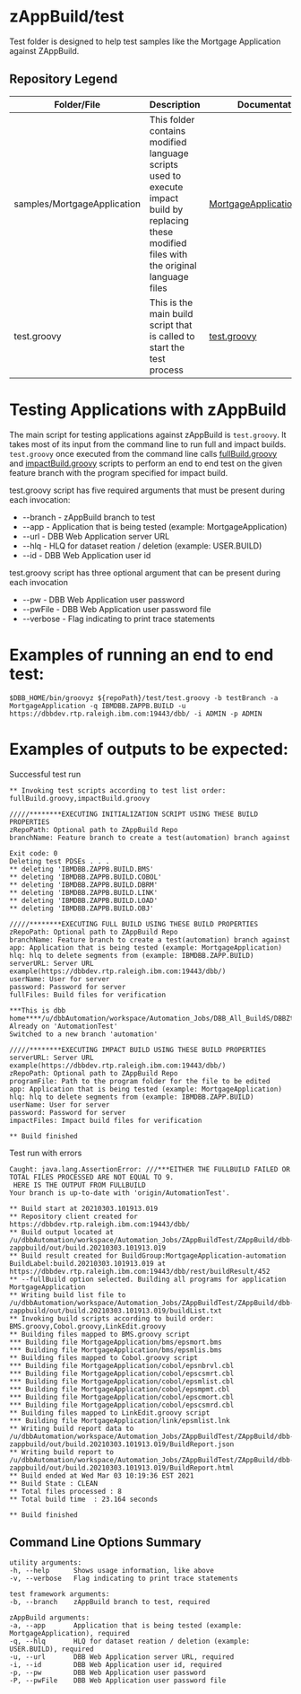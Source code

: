 # zAppBuild/test
Test folder is designed to help test samples like the Mortgage Application against ZAppBuild.

## Repository Legend
Folder/File | Description | Documentation Link
--- | --- | ---
samples/MortgageApplication | This folder contains modified language scripts used to execute impact build by replacing these modified files with the original language files | [MortgageApplication/README.md](applications/MortgageApplication/README.md)
test.groovy  | This is the main build script that is called to start the test process | [test.groovy](/test/README.md#testing-applications-with-zappbuild)

# Testing Applications with zAppBuild
The main script for testing applications against zAppBuild is `test.groovy`. It takes most of its input from the command line to run full and impact builds. `test.groovy` once executed from the command line calls [fullBuild.groovy](/test/testScripts/fullBuild.groovy) and [impactBuild.groovy](/test/testScripts/impactBuild.groovy) scripts to perform an end to end test on the given feature branch with the program specified for impact build. 

test.groovy script has five required arguments that must be present during each invocation:
* --branch <arg> - zAppBuild branch to test
* --app <arg> - Application that is being tested (example: MortgageApplication)
* --url <arg> - DBB Web Application server URL
* --hlq <arg> - HLQ for dataset reation / deletion (example: USER.BUILD)
* --id <arg> - DBB Web Application user id

test.groovy script has three optional argument that can be present during each invocation
* --pw <arg> - DBB Web Application user password
* --pwFile <arg> - DBB Web Application user password file
* --verbose <arg> - Flag indicating to print trace statements

# Examples of running an end to end test:

```
$DBB_HOME/bin/groovyz ${repoPath}/test/test.groovy -b testBranch -a MortgageApplication -q IBMDBB.ZAPPB.BUILD -u https://dbbdev.rtp.raleigh.ibm.com:19443/dbb/ -i ADMIN -p ADMIN
``` 

# Examples of outputs to be expected:

Successful test run
```
** Invoking test scripts according to test list order: fullBuild.groovy,impactBuild.groovy

/////********EXECUTING INITIALIZATION SCRIPT USING THESE BUILD PROPERTIES
zRepoPath: Optional path to ZAppBuild Repo
branchName: Feature branch to create a test(automation) branch against

Exit code: 0
Deleting test PDSEs . . .
** deleting 'IBMDBB.ZAPPB.BUILD.BMS'
** deleting 'IBMDBB.ZAPPB.BUILD.COBOL'
** deleting 'IBMDBB.ZAPPB.BUILD.DBRM'
** deleting 'IBMDBB.ZAPPB.BUILD.LINK'
** deleting 'IBMDBB.ZAPPB.BUILD.LOAD'
** deleting 'IBMDBB.ZAPPB.BUILD.OBJ'

/////********EXECUTING FULL BUILD USING THESE BUILD PROPERTIES
zRepoPath: Optional path to ZAppBuild Repo
branchName: Feature branch to create a test(automation) branch against
app: Application that is being tested (example: MortgageApplication)
hlq: hlq to delete segments from (example: IBMDBB.ZAPP.BUILD)
serverURL: Server URL example(https://dbbdev.rtp.raleigh.ibm.com:19443/dbb/)
userName: User for server
password: Password for server
fullFiles: Build files for verification

***This is dbb home****/u/dbbAutomation/workspace/Automation_Jobs/DBB_All_BuildS/DBBZtoolkitTar
Already on 'AutomationTest'
Switched to a new branch 'automation'

/////********EXECUTING IMPACT BUILD USING THESE BUILD PROPERTIES
serverURL: Server URL example(https://dbbdev.rtp.raleigh.ibm.com:19443/dbb/)
zRepoPath: Optional path to ZAppBuild Repo
programFile: Path to the program folder for the file to be edited
app: Application that is being tested (example: MortgageApplication)
hlq: hlq to delete segments from (example: IBMDBB.ZAPP.BUILD)
userName: User for server
password: Password for server
impactFiles: Impact build files for verification

** Build finished
```
Test run with errors
```
Caught: java.lang.AssertionError: ///***EITHER THE FULLBUILD FAILED OR TOTAL FILES PROCESSED ARE NOT EQUAL TO 9.
 HERE IS THE OUTPUT FROM FULLBUILD 
Your branch is up-to-date with 'origin/AutomationTest'.

** Build start at 20210303.101913.019
** Repository client created for https://dbbdev.rtp.raleigh.ibm.com:19443/dbb/
** Build output located at /u/dbbAutomation/workspace/Automation_Jobs/ZAppBuildTest/ZAppBuild/dbb-zappbuild/out/build.20210303.101913.019
** Build result created for BuildGroup:MortgageApplication-automation BuildLabel:build.20210303.101913.019 at https://dbbdev.rtp.raleigh.ibm.com:19443/dbb/rest/buildResult/452
** --fullBuild option selected. Building all programs for application MortgageApplication
** Writing build list file to /u/dbbAutomation/workspace/Automation_Jobs/ZAppBuildTest/ZAppBuild/dbb-zappbuild/out/build.20210303.101913.019/buildList.txt
** Invoking build scripts according to build order: BMS.groovy,Cobol.groovy,LinkEdit.groovy
** Building files mapped to BMS.groovy script
*** Building file MortgageApplication/bms/epsmort.bms
*** Building file MortgageApplication/bms/epsmlis.bms
** Building files mapped to Cobol.groovy script
*** Building file MortgageApplication/cobol/epsnbrvl.cbl
*** Building file MortgageApplication/cobol/epscsmrt.cbl
*** Building file MortgageApplication/cobol/epsmlist.cbl
*** Building file MortgageApplication/cobol/epsmpmt.cbl
*** Building file MortgageApplication/cobol/epscmort.cbl
*** Building file MortgageApplication/cobol/epscsmrd.cbl
** Building files mapped to LinkEdit.groovy script
*** Building file MortgageApplication/link/epsmlist.lnk
** Writing build report data to /u/dbbAutomation/workspace/Automation_Jobs/ZAppBuildTest/ZAppBuild/dbb-zappbuild/out/build.20210303.101913.019/BuildReport.json
** Writing build report to /u/dbbAutomation/workspace/Automation_Jobs/ZAppBuildTest/ZAppBuild/dbb-zappbuild/out/build.20210303.101913.019/BuildReport.html
** Build ended at Wed Mar 03 10:19:36 EST 2021
** Build State : CLEAN
** Total files processed : 8
** Total build time  : 23.164 seconds

** Build finished
```

## Command Line Options Summary
```
utility arguments:
-h, --help      Shows usage information, like above
-v, --verbose   Flag indicating to print trace statements
	   
test framework arguments:
-b, --branch    zAppBuild branch to test, required

zAppBuild arguments:
-a, --app       Application that is being tested (example: MortgageApplication), required
-q, --hlq       HLQ for dataset reation / deletion (example: USER.BUILD), required
-u, --url       DBB Web Application server URL, required
-i, --id        DBB Web Application user id, required
-p, --pw        DBB Web Application user password
-P, --pwFile    DBB Web Application user password file
 ```

